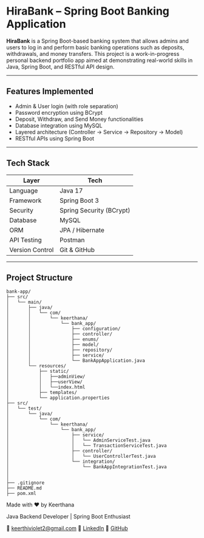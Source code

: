# HiraBank – Spring Boot Banking Application

**HiraBank** is a Spring Boot-based banking system that allows admins and users to log in and perform basic banking operations such as deposits, withdrawals, and money transfers. This project is a work-in-progress personal backend portfolio app aimed at demonstrating real-world skills in Java, Spring Boot, and RESTful API design.

---

## Features Implemented

-  Admin & User login (with role separation)
-  Password encryption using BCrypt
-  Deposit, Withdraw, and Send Money functionalities
-  Database integration using MySQL
-  Layered architecture (Controller → Service → Repository → Model)
-  RESTful APIs using Spring Boot

---

## Tech Stack

| Layer | Tech                     |
|-------|--------------------------|
| Language | Java 17                  |
| Framework | Spring Boot 3            |
| Security | Spring Security (BCrypt) |
| Database | MySQL                    |
| ORM | JPA / Hibernate          |
| API Testing | Postman                  |
| Version Control | Git & GitHub             |

---

## Project Structure
```
bank-app/
├── src/
│   └── main/
│       ├── java/
│       │   └── com/
│       │       └── keerthana/
│       │           └── bank_app/
│       │               ├── configuration/     
│       │               ├── controller/         
│       │               ├── enums/             
│       │               ├── model/             
│       │               ├── repository/         
│       │               ├── service/           
│       │               └── BankAppApplication.java 
│       └── resources/
│           ├── static/                       
│           │   ├──adminView/
│           │   ├──userView/
│           │   └──index.html
│           ├── templates/                    
│           └── application.properties         
├── src/
│   └── test/
│       └── java/
│           └── com/
│               └── keerthana/
│                   └── bank_app/
│                       ├── service/
│                       │   └── AdminServiceTest.java
│                       │   └── TransactionServiceTest.java
│                       ├── controller/
│                       │   └── UserControllerTest.java
│                       └── integration/
│                           └── BankAppIntegrationTest.java
│
│
├── .gitignore
├── README.md
├── pom.xml                                   

```

Made with ❤️ by Keerthana 

Java Backend Developer | Spring Boot Enthusiast

📧 keerthiviolet2@gmail.com
🔗 [LinkedIn](https://www.linkedin.com/in/keerthi-t/)
🔗 [GitHub](https://github.com/keerthiviolet)
